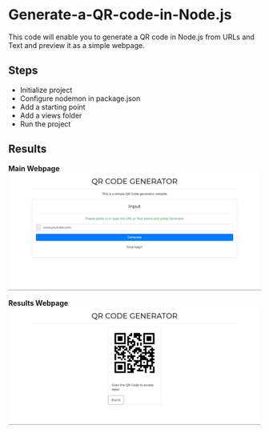 # Generate-a-QR-code-in-Node.js

This code will enable you to generate a QR code in Node.js from URLs and Text and preview it as a simple webpage.

## Steps

- Initialize project
- Configure nodemon in package.json
- Add a starting point
- Add a views folder
- Run the project

## Results
**Main Webpage**
![Main Webpage](index.ejs-webpage.png?raw=true "Results Webpage")

**Results Webpage**
![Results Webpage](scan.ejs-webpage.png?raw=true "Results Webpage")
